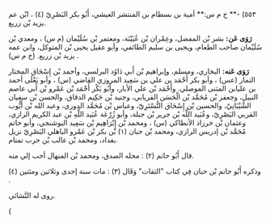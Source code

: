 ٥٥٣) -** خ م س:** أمية بن بسطام بن المنتشر العيشي، أَبُو بكر البَصْرِيّ (٤) ، ابْن عم يزيد بْن زريع.

**رَوَى عَن:** بشر بْن المفضل، وعِمْران بْن عُيَيْنَة، ومعتمر بْن سُلَيْمان (م س) ، ومعدي بْن سُلَيْمان صاحب الطعام، ويحيى بن سليم الطائفي، وأبو عقيل يحيى بْن المتوكل، وابن عمه يزيد بْن زريع. (خ م س) .

**رَوَى عَنه:** البخاري، ومسلم، وإبراهيم بْن أَبي دَاوُد البرلسي، وأحمد بْن إِسْحَاق المختار التمار (عس) ، وأبو بكر أَحْمَد بن علي بن سَعِيد المروزي القاضي (س) ، وأبو يَعْلَى أحمد بن عليابن المثنى الموصلي. وأَحْمَد بْن علي الأبار، وأَبُو بَكْر أَحْمَد بْن عَمْرو بْن أَبي عاصم النبيل، وجعفر بْن مُحَمَّد بْن الْحَسَن الفريابي، وجنيد بْن حَكِيم الدقاق، والحسن بْن سفيان الشَّيْبَانِيّ، والحسين بْن إِسْحَاق التُّسْتَرِيّ، وعباس بْن مُحَمَّد الدوري، وعبد الله بْن أَيُّوب القربي البَصْرِيّ، وعُبَيد اللَّه بْن جرير بْن جبلة، وأبو زُرْعَة عُبَيد اللَّهِ بْن عبد الكريم الرازي، وعثمان بْن خرزاذ الأنطاكي (س) ، ومحمد بْن إِبْرَاهِيم بْن سَعِيد البوشنجي، وأبو حاتم مُحَمَّد بْن إدريس الرازي، ومحمد بْن حبان (١) بْن بكر بْن عَمْرو الباهلي البَصْرِيّ نزيل بغداد، ومحمد بْن غالب بْن حرب تمتام.

قال أَبُو حاتم (٢) : محله الصدق، ومحمد بْن المنهال أحب إلي منه.

وذكره أَبُو حاتم بْن حبان فِي كتاب "الثقات" وَقَال (٣) : مات سنة إحدى وثلاثين ومئتين (٤) .

روى له النَّسَائي.

(